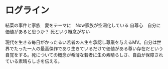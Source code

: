 # ログライン

結菜の事件と家族　愛をテーマに　Now家族が空洞化している
自尊心　自分に価値があると思うか？
死という概念がない

現代を生きる毎日がかったるい若者の人生を承認し尊厳を与えるMV。自分は世界でたった一人の最高傑作であり生きているだけで価値がある尊い存在だという自覚をする。死についての概念が希薄な若者に生の素晴らしさ、自由が保障されている素晴らしさを伝える。